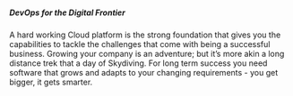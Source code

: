 ##### DevOps for the Digital Frontier

A hard working Cloud platform is the strong foundation that gives you the capabilities to
tackle the challenges that come with being a successful business.
Growing your company is an adventure; but it’s more akin a long distance trek that a day of Skydiving.
For long term success you need software that grows and adapts to your changing requirements - you get bigger, it gets smarter.
